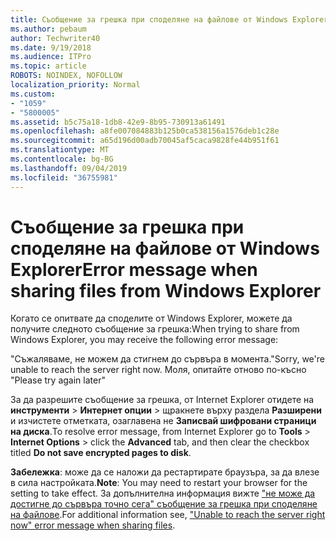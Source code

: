 ```yaml
---
title: Съобщение за грешка при споделяне на файлове от Windows Explorer
ms.author: pebaum
author: Techwriter40
ms.date: 9/19/2018
ms.audience: ITPro
ms.topic: article
ROBOTS: NOINDEX, NOFOLLOW
localization_priority: Normal
ms.custom:
- "1059"
- "5800005"
ms.assetid: b5c75a18-1db8-42e9-8b95-730913a61491
ms.openlocfilehash: a8fe007084883b125b0ca538156a1576deb1c28e
ms.sourcegitcommit: a65d196d00adb70045af5caca9828fe44b951f61
ms.translationtype: MT
ms.contentlocale: bg-BG
ms.lasthandoff: 09/04/2019
ms.locfileid: "36755981"
---
```

# <a name="error-message-when-sharing-files-from-windows-explorer"></a><span data-ttu-id="d07f8-102">Съобщение за грешка при споделяне на файлове от Windows Explorer</span><span class="sxs-lookup"><span data-stu-id="d07f8-102">Error message when sharing files from Windows Explorer</span></span>

<span data-ttu-id="d07f8-103">Когато се опитвате да споделите от Windows Explorer, можете да получите следното съобщение за грешка:</span><span class="sxs-lookup"><span data-stu-id="d07f8-103">When trying to share from Windows Explorer, you may receive the following error message:</span></span>
  
<span data-ttu-id="d07f8-104">"Съжаляваме, не можем да стигнем до сървъра в момента.</span><span class="sxs-lookup"><span data-stu-id="d07f8-104">"Sorry, we're unable to reach the server right now.</span></span> <span data-ttu-id="d07f8-105">Моля, опитайте отново по-късно "</span><span class="sxs-lookup"><span data-stu-id="d07f8-105">Please try again later"</span></span>
  
<span data-ttu-id="d07f8-106">За да разрешите съобщение за грешка, от Internet Explorer отидете на **инструменти** \> **Интернет опции** \> щракнете върху раздела **Разширени** и изчистете отметката, озаглавена не **Записвай шифровани страници на диска**.</span><span class="sxs-lookup"><span data-stu-id="d07f8-106">To resolve error message, from Internet Explorer go to **Tools** \> **Internet Options** \> click the **Advanced** tab, and then clear the checkbox titled **Do not save encrypted pages to disk**.</span></span>
  
 <span data-ttu-id="d07f8-107">**Забележка**: може да се наложи да рестартирате браузъра, за да влезе в сила настройката.</span><span class="sxs-lookup"><span data-stu-id="d07f8-107">**Note**: You may need to restart your browser for the setting to take effect.</span></span> <span data-ttu-id="d07f8-108">За допълнителна информация вижте ["не може да достигне до сървъра точно сега" съобщение за грешка при споделяне на файлове](https://go.microsoft.com/fwlink/?linkid=2022914).</span><span class="sxs-lookup"><span data-stu-id="d07f8-108">For additional information see, ["Unable to reach the server right now" error message when sharing files](https://go.microsoft.com/fwlink/?linkid=2022914).</span></span>
  